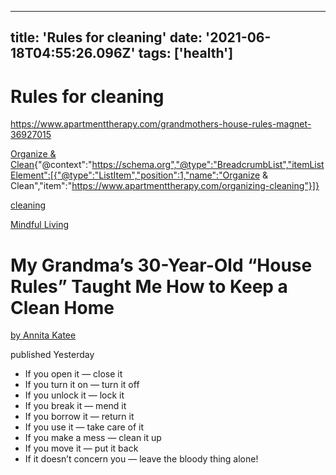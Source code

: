 
---
title: 'Rules for cleaning'
date: '2021-06-18T04:55:26.096Z'
tags: ['health']
---

<!-- Exported from TiddlyWiki at 19:18, 22nd October 2022 -->

# Rules for cleaning

https://www.apartmenttherapy.com/grandmothers-house-rules-magnet-36927015

[Organize & Clean](https://www.apartmenttherapy.com/organizing-cleaning){"@context":"https://schema.org","@type":"BreadcrumbList","itemListElement":[{"@type":"ListItem","position":1,"name":"Organize & Clean","item":"https://www.apartmenttherapy.com/organizing-cleaning"}]}

[cleaning](https://www.apartmenttherapy.com/collection/cleaning)

[Mindful Living](https://www.apartmenttherapy.com/collection/mindful-living)

# My Grandma’s 30-Year-Old “House Rules” Taught Me How to Keep a Clean Home

[by Annita Katee](https://www.apartmenttherapy.com/authors/annita-katee)

published Yesterday

* If you open it — close it
* If you turn it on — turn it off
* If you unlock it — lock it
* If you break it — mend it
* If you borrow it — return it
* If you use it — take care of it
* If you make a mess — clean it up
* If you move it — put it back
* If it doesn’t concern you — leave the bloody thing alone!
